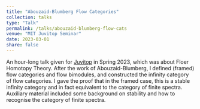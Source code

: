 ```yaml
---
title: "Abouzaid-Blumberg Flow Categories"
collection: talks
type: "Talk"
permalink: /talks/abouzaid-blumberg-flow-cats
venue: "MIT Juvitop Seminar"
date: 2023-03-01
share: false
---
```


An hour-long talk given for [Juvitop](https://math.mit.edu/juvitop/pastseminars/) in Spring 2023, which was about Floer Homotopy Theory. After the work of Abouzaid-Blumberg, I defined (framed) flow categories and flow bimodules, and constructed the infinity category of flow categories. I gave the proof that in the framed case, this is a stable infinity category and in fact equivalent to the category of finite spectra. Auxiliary material included some background on stability and how to recognise the category of finite spectra.